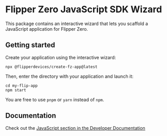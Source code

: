 # Flipper Zero JavaScript SDK Wizard
This package contains an interactive wizard that lets you scaffold a JavaScript
application for Flipper Zero.

## Getting started
Create your application using the interactive wizard:
```shell
npx @flipperdevices/create-fz-app@latest
```

Then, enter the directory with your application and launch it:
```shell
cd my-flip-app
npm start
```

You are free to use `pnpm` or `yarn` instead of `npm`.

## Documentation
Check out the [JavaScript section in the Developer Documentation](https://developer.flipper.net/flipperzero/doxygen/js.html)
